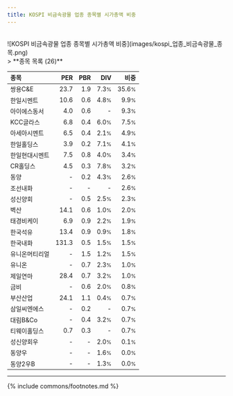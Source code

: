 ```yaml
---
title: KOSPI 비금속광물 업종 종목별 시가총액 비중
---
```

<br>
![KOSPI 비금속광물 업종 종목별 시가총액 비중](images/kospi_업종_비금속광물_종목.png)
<br>
> **종목 목록 (26)**<a id="list"></a>

| **종목** | **PER** | **PBR** | **DIV** | **비중** |
| :------- | ------: | ------: | ------: | -------: |
| 쌍용C&E | 23.7 | 1.9 | 7.3<small>%</small> | 35.6<small>%</small> |
| 한일시멘트 | 10.6 | 0.6 | 4.8<small>%</small> | 9.9<small>%</small> |
| 아이에스동서 | 4.0 | 0.6 | - | 9.3<small>%</small> |
| KCC글라스 | 6.8 | 0.4 | 6.0<small>%</small> | 7.5<small>%</small> |
| 아세아시멘트 | 6.5 | 0.4 | 2.1<small>%</small> | 4.9<small>%</small> |
| 한일홀딩스 | 3.9 | 0.2 | 7.1<small>%</small> | 4.1<small>%</small> |
| 한일현대시멘트 | 7.5 | 0.8 | 4.0<small>%</small> | 3.4<small>%</small> |
| CR홀딩스 | 4.5 | 0.3 | 7.8<small>%</small> | 3.2<small>%</small> |
| 동양 | - | 0.2 | 4.3<small>%</small> | 2.6<small>%</small> |
| 조선내화 | - | - | - | 2.6<small>%</small> |
| 성신양회 | - | 0.5 | 2.5<small>%</small> | 2.3<small>%</small> |
| 벽산 | 14.1 | 0.6 | 1.0<small>%</small> | 2.0<small>%</small> |
| 태경비케이 | 6.9 | 0.9 | 2.2<small>%</small> | 1.9<small>%</small> |
| 한국석유 | 13.4 | 0.9 | 0.9<small>%</small> | 1.8<small>%</small> |
| 한국내화 | 131.3 | 0.5 | 1.5<small>%</small> | 1.5<small>%</small> |
| 유니온머티리얼 | - | 1.5 | 1.2<small>%</small> | 1.5<small>%</small> |
| 유니온 | - | 0.7 | 2.3<small>%</small> | 1.0<small>%</small> |
| 제일연마 | 28.4 | 0.7 | 3.2<small>%</small> | 1.0<small>%</small> |
| 금비 | - | 0.6 | 2.0<small>%</small> | 0.8<small>%</small> |
| 부산산업 | 24.1 | 1.1 | 0.4<small>%</small> | 0.7<small>%</small> |
| 삼일씨엔에스 | - | 0.2 | - | 0.7<small>%</small> |
| 대림B&Co | - | 0.4 | 3.2<small>%</small> | 0.7<small>%</small> |
| 티웨이홀딩스 | 0.7 | 0.3 | - | 0.7<small>%</small> |
| 성신양회우 | - | - | 2.0<small>%</small> | 0.1<small>%</small> |
| 동양우 | - | - | 1.6<small>%</small> | 0.0<small>%</small> |
| 동양2우B | - | - | 1.3<small>%</small> | 0.0<small>%</small> |

---
{% include commons/footnotes.md %}